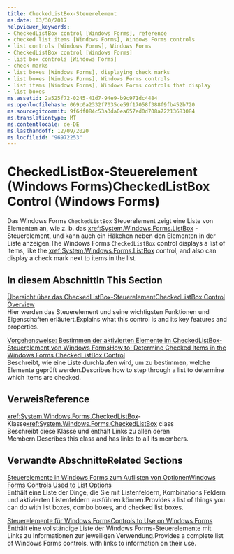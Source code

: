 ```yaml
---
title: CheckedListBox-Steuerelement
ms.date: 03/30/2017
helpviewer_keywords:
- CheckedListBox control [Windows Forms], reference
- checked list items [Windows Forms], Windows Forms controls
- list controls [Windows Forms], Windows Forms
- CheckedListBox control [Windows Forms]
- list box controls [Windows Forms]
- check marks
- list boxes [Windows Forms], displaying check marks
- list boxes [Windows Forms], Windows Forms controls
- list items [Windows Forms], Windows Forms controls that display
- list boxes
ms.assetid: 2a525f72-0245-41d7-94e9-b9c971dc4484
ms.openlocfilehash: 069c0a2332f7035ce59f17058f388f9fb452b720
ms.sourcegitcommit: 9f6df084c53a3da0ea657ed0d708a72213683084
ms.translationtype: MT
ms.contentlocale: de-DE
ms.lasthandoff: 12/09/2020
ms.locfileid: "96972253"
---
```

# <a name="checkedlistbox-control-windows-forms"></a><span data-ttu-id="46fb8-102">CheckedListBox-Steuerelement (Windows Forms)</span><span class="sxs-lookup"><span data-stu-id="46fb8-102">CheckedListBox Control (Windows Forms)</span></span>
<span data-ttu-id="46fb8-103">Das Windows Forms `CheckedListBox` Steuerelement zeigt eine Liste von Elementen an, wie z. b. das <xref:System.Windows.Forms.ListBox> -Steuerelement, und kann auch ein Häkchen neben den Elementen in der Liste anzeigen.</span><span class="sxs-lookup"><span data-stu-id="46fb8-103">The Windows Forms `CheckedListBox` control displays a list of items, like the <xref:System.Windows.Forms.ListBox> control, and also can display a check mark next to items in the list.</span></span>  
  
## <a name="in-this-section"></a><span data-ttu-id="46fb8-104">In diesem Abschnitt</span><span class="sxs-lookup"><span data-stu-id="46fb8-104">In This Section</span></span>  
 [<span data-ttu-id="46fb8-105">Übersicht über das CheckedListBox-Steuerelement</span><span class="sxs-lookup"><span data-stu-id="46fb8-105">CheckedListBox Control Overview</span></span>](checkedlistbox-control-overview-windows-forms.md)  
 <span data-ttu-id="46fb8-106">Hier werden das Steuerelement und seine wichtigsten Funktionen und Eigenschaften erläutert.</span><span class="sxs-lookup"><span data-stu-id="46fb8-106">Explains what this control is and its key features and properties.</span></span>  
  
 [<span data-ttu-id="46fb8-107">Vorgehensweise: Bestimmen der aktivierten Elemente im CheckedListBox-Steuerelement von Windows Forms</span><span class="sxs-lookup"><span data-stu-id="46fb8-107">How to: Determine Checked Items in the Windows Forms CheckedListBox Control</span></span>](how-to-determine-checked-items-in-the-windows-forms-checkedlistbox-control.md)  
 <span data-ttu-id="46fb8-108">Beschreibt, wie eine Liste durchlaufen wird, um zu bestimmen, welche Elemente geprüft werden.</span><span class="sxs-lookup"><span data-stu-id="46fb8-108">Describes how to step through a list to determine which items are checked.</span></span>  
  
## <a name="reference"></a><span data-ttu-id="46fb8-109">Verweis</span><span class="sxs-lookup"><span data-stu-id="46fb8-109">Reference</span></span>  
 <span data-ttu-id="46fb8-110"><xref:System.Windows.Forms.CheckedListBox>-Klasse</span><span class="sxs-lookup"><span data-stu-id="46fb8-110"><xref:System.Windows.Forms.CheckedListBox> class</span></span>  
 <span data-ttu-id="46fb8-111">Beschreibt diese Klasse und enthält Links zu allen deren Membern.</span><span class="sxs-lookup"><span data-stu-id="46fb8-111">Describes this class and has links to all its members.</span></span>  
  
## <a name="related-sections"></a><span data-ttu-id="46fb8-112">Verwandte Abschnitte</span><span class="sxs-lookup"><span data-stu-id="46fb8-112">Related Sections</span></span>  
 [<span data-ttu-id="46fb8-113">Steuerelemente in Windows Forms zum Auflisten von Optionen</span><span class="sxs-lookup"><span data-stu-id="46fb8-113">Windows Forms Controls Used to List Options</span></span>](windows-forms-controls-used-to-list-options.md)  
 <span data-ttu-id="46fb8-114">Enthält eine Liste der Dinge, die Sie mit Listenfeldern, Kombinations Feldern und aktivierten Listenfeldern ausführen können.</span><span class="sxs-lookup"><span data-stu-id="46fb8-114">Provides a list of things you can do with list boxes, combo boxes, and checked list boxes.</span></span>  
  
 [<span data-ttu-id="46fb8-115">Steuerelemente für Windows Forms</span><span class="sxs-lookup"><span data-stu-id="46fb8-115">Controls to Use on Windows Forms</span></span>](controls-to-use-on-windows-forms.md)  
 <span data-ttu-id="46fb8-116">Enthält eine vollständige Liste der Windows Forms-Steuerelemente mit Links zu Informationen zur jeweiligen Verwendung.</span><span class="sxs-lookup"><span data-stu-id="46fb8-116">Provides a complete list of Windows Forms controls, with links to information on their use.</span></span>
